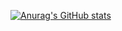 [![Anurag's GitHub stats](https://github-readme-stats.vercel.app/api?username=princ3raj&show_icons=true)](https://github.com/anuraghazra/github-readme-stats)
